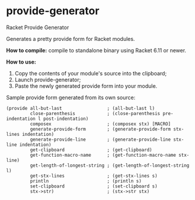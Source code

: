 # provide-generator
Racket Provide Generator

Generates a pretty provide form for Racket modules.

<b>How to compile:</b>
compile to standalone binary using Racket 6.11 or newer.

<b>How to use:</b>
1) Copy the contents of your module's source into the clipboard;
2) Launch provide-generator;
3) Paste the newly generated provide form into your module.

Sample provide form generated from its own source:

<pre><code>(provide all-but-last                 ; (all-but-last l)
         close-parenthesis            ; (close-parenthesis pre-indentation l post-indentation)
         composex                     ; (composex stx) [MACRO]
         generate-provide-form        ; (generate-provide-form stx-lines indentation)
         generate-provide-line        ; (generate-provide-line stx-line indentation)
         get-clipboard                ; (get-clipboard)
         get-function-macro-name      ; (get-function-macro-name stx-line)
         get-length-of-longest-string ; (get-length-of-longest-string l)
         get-stx-lines                ; (get-stx-lines s)
         println                      ; (println s)
         set-clipboard                ; (set-clipboard s)
         stx->str)                    ; (stx->str stx)</code></pre>
